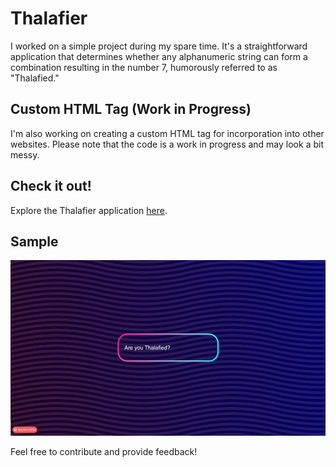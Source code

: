 # Thalafier

I worked on a simple project during my spare time. It's a straightforward application that determines whether any alphanumeric string can form a combination resulting in the number 7, humorously referred to as "Thalafied."

## Custom HTML Tag (Work in Progress)

I'm also working on creating a custom HTML tag for incorporation into other websites. Please note that the code is a work in progress and may look a bit messy.

## Check it out!

Explore the Thalafier application [here](https://thalafier.vercel.app/).

## Sample 

![Example Image](/Output/thalafied1.png)


Feel free to contribute and provide feedback!
